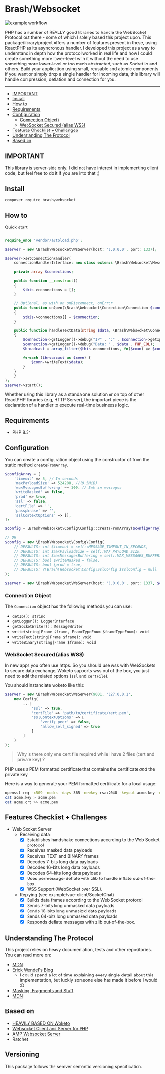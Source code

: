 # Brash/Websocket

![example workflow](https://github.com/BrashPHP/websocket/actions/workflows/tests.yml/badge.svg)

PHP has a number of REALLY good libraries to handle the WebSocket Protocol out there - some of which I solely based this project upon. This package/library/project offers a number of features present in those, using ReactPHP as its asyncronous handler.
I developed this project as a way to understand in depth how the protocol worked in real life and how I could create something more lower-level with it without the need to use something more lower-level or too much abstracted, such as Socket.io and others.
Build your application using small, reusable and atomic components if you want or simply drop a single handler for incoming data, this library will handle compression, deflation and connection for you.

---

- [IMPORTANT](#important)
- [Install](#install)
- [How to](#how-to)
- [Requirements](#requirements)
- [Configuration](#configuration)
  - [Connection Object)](#connection-object)
  - [WebSocket Secured (alias WSS)](#websocket-secured-alias-wss)
- [Features Checklist + Challenges](#features-checklist-challenges)
- [Understanding The Protocol](#understanding-the-protocol)
- [Based on](#based-on)

<a name="brashwebsocket"></a>

## IMPORTANT

This library is server-side only. I did not have interest in implementing client code, but feel free to do it if you are into that ;)

## Install

```bash
composer require brash/websocket
```

## How to

Quick start:

```php

require_once 'vendor/autoload.php';

$server = new \Brash\Websocket\WsServer(host: '0.0.0.0', port: 1337);

$server->setConnectionHandler(
    connectionHandlerInterface: new class extends \Brash\Websocket\Message\Protocols\AbstractTextMessageHandler {

    private array $connections;

    public function __construct()
    {
        $this->connections = [];
    }

    // Optional, as with on onDisconnect, onError
    public function onOpen(\Brash\Websocket\Connection\Connection $connection): void
    {
        $this->connections[] = $connection;
    }

    public function handleTextData(string $data, \Brash\Websocket\Connection\Connection $connection): void
    {
        $connection->getLogger()->debug("IP" . ":" . $connection->getIp() . PHP_EOL);
        $connection->getLogger()->debug("Data: " . $data . PHP_EOL);
        $broadcast = array_filter($this->connections, fn($conn) => $conn !== $connection);

        foreach ($broadcast as $conn) {
            $conn->writeText($data);
        }
    }
    }
);
$server->start();
```

Whether using this library as a standalone solution or on top of other ReactPHP libraries (e.g, HTTP Server), the important piece is the declaration of a handler to execute real-time busineess logic.

## Requirements

- PHP 8.3^

## Configuration

You can create a configuration object using the constructor of from the static method `createFromArray`.

```php
$configArray = [
    'timeout' => 5, // In seconds
    'maxPayloadSize' => 524288, //(0.5MiB)
    'maxMessagesBuffering' => 100, // 5mb in messages
    'writeMasked' => false,
    'prod' => true,
    'ssl' => false,
    'certFile' => '',
    'passphrase' => '',
    'sslContextOptions' => [],
];

$config = \Brash\Websocket\Config\Config::createFromArray($configArray);

// OR
$config = new \Brash\Websocket\Config\Config(
    // DEFAULTS: int $timeout = self::MESSAGE_TIMEOUT_IN_SECONDS,
    // DEFAULTS: int $maxPayloadSize = self::MAX_PAYLOAD_SIZE,
    // DEFAULTS: int $maxMessagesBuffering = self::MAX_MESSAGES_BUFFERING,
    // DEFAULTS: bool $writeMasked = false,
    // DEFAULTS: bool $prod = true,
    // DEFAULTS: ?\Brash\Websocket\Config\SslConfig $sslConfig = null
);

$server = new \Brash\Websocket\WsServer(host: '0.0.0.0', port: 1337, $config);

```

### Connection Object

The `Connection` object has the following methods you can use:
- `getIp(): string`
- `getLogger(): LoggerInterface`
- `getSocketWriter(): MessageWriter`
- `write(string|Frame $frame, FrameTypeEnum $frameTypeEnum): void`
- `writeText(string|Frame $frame): void`
- `writeBinary(string|Frame $frame): void`

### WebSocket Secured (alias WSS)

In new apps you often use https. So you should use wss with WebSockets to secure data exchange. Woketo
supports wss out of the box, you just need to add the related options (`ssl` and `certFile`).

You should instanciate woketo like this:

```php
$server = new \Brash\Websocket\WsServer(9001, '127.0.0.1',
    new Config(
        ...[
            'ssl' => true,
            'certFile' => 'path/to/certificate/cert.pem',
            'sslContextOptions' => [
                'verify_peer' => false,
                'allow_self_signed' => true
            ]
        ]
    )
);
```

> Why is there only one cert file required while I have 2 files (cert and private key) ?

PHP uses a PEM formatted certificate that contains the certificate _and_ the private key.

Here is a way to generate your PEM formatted certificate for a local usage:

```bash
openssl req -x509 -nodes -days 365 -newkey rsa:2048 -keyout acme.key -out acme.crt
cat acme.key > acme.pem
cat acme.crt >> acme.pem
```

## Features Checklist + Challenges

- Web Socket Server
  - Receiving data
    - [x] Establishes handshake connections according to the Web Socket protocol
    - [x] Receives masked data payloads
    - [x] Receives TEXT and BINARY frames
    - [x] Decodes 7-bits long data payloads
    - [x] Decodes 16-bits long data payloads
    - [x] Decodes 64-bits long data payloads
    - [x] Uses permessage-deflate with zlib to handle inflate out-of-the-box.
    - [x] WSS Support (WebSocket over SSL).
  - Replying (see example/vue-client/SocketChat)
    - [x] Builds data frames according to the Web Socket protocol
    - [x] Sends 7-bits long unmasked data payloads
    - [x] Sends 16-bits long unmasked data payloads
    - [x] Sends 64-bits long unmasked data payloads
    - [x] Responds deflate messages with zlib out-of-the-box.

## Understanding The Protocol

This project relies on heavy documentation, tests and other repositories. You can read more on:

- [MDN](https://developer.mozilla.org/pt-BR/docs/Web/API/WebSockets_API/Writing_WebSocket_servers)
- [Erick Wendel's Blog](https://blog.erickwendel.com.br/implementing-the-websocket-protocol-from-scratch-using-nodejs#heading-unmasking-the-data)
  - I could spend a lot of time explaining every single detail about this implementation, but luckly someone else has made it before I would :D
- [Masking, Fragments and Stuff](https://www.openmymind.net/WebSocket-Framing-Masking-Fragmentation-and-More/)
- [MDN](https://developer.mozilla.org/pt-BR/docs/Web/API/WebSockets_API/Writing_WebSocket_servers)

## Based on

- [HEAVILY BASED ON Woketo](https://github.com/Nekland/Woketo/)
- [Websocket Client and Server for PHP](https://github.com/sirn-se/websocket-php/tree/v3.1-main)
- [AMP Websocket Server](https://github.com/amphp/websocket-server/)
- [Ratchet](https://github.com/ratchetphp/Ratchet)

## Versioning

This package follows the semver semantic versioning specification.
